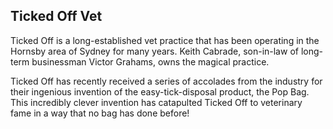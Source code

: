 Ticked Off Vet
--------------

   Ticked Off is a long-established vet practice that has been operating
   in the Hornsby area of Sydney for many years. Keith Cabrade,
   son-in-law of long-term businessman Victor Grahams, owns the magical
   practice.

   Ticked Off has recently received a series of accolades from the
   industry for their ingenious invention of the easy-tick-disposal
   product, the Pop Bag. This incredibly clever invention has catapulted
   Ticked Off to veterinary fame in a way that no bag has done before!
